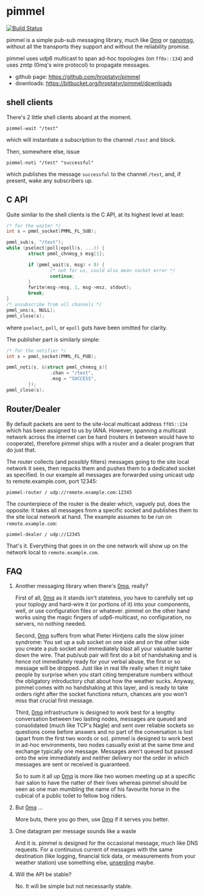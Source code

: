 pimmel
======

[![Build Status](https://secure.travis-ci.org/hroptatyr/pimmel.png?branch=master)](http://travis-ci.org/hroptatyr/pimmel)

pimmel is a simple pub-sub messaging library, much like [0mq][1] or
[nanomsg][2], without all the transports they support and without the
reliability promise.

pimmel uses udp6 multicast to span ad-hoc topologies (on `ff0x::134`)
and uses zmtp (0mq's wire protocol) to propagate messages.

+ github page: <https://github.com/hroptatyr/pimmel>
+ downloads: <https://bitbucket.org/hroptatyr/pimmel/downloads>

shell clients
-------------
There's 2 little shell clients aboard at the moment.

    pimmel-wait "/test"

which will instantiate a subscription to the channel `/test` and block.

Then, somewhere else, issue

    pimmel-noti "/test" "successful"

which publishes the message `successful` to the channel `/test`, and,
if present, wake any subscribers up.

C API
-----
Quite similar to the shell clients is the C API, at its highest level at
least:

```c
/* for the waiter */
int s = pmml_socket(PMML_FL_SUB);

pmml_sub(s, "/test");
while (pselect|poll|epoll(s, ...)) {
        struct pmml_chnmsg_s msg[1];

        if (pmml_wait(s, msg) < 0) {
                /* not for us, could also mean socket error */
                continue;
        }
        fwrite(msg->msg, 1, msg->msz, stdout);
        break;
}
/* unsubscribe from all channels */
pmml_uns(s, NULL);
pmml_close(s);
```

where `pselect`, `poll`, or `epoll` guts have been omitted for clarity.

The publisher part is similarly simple:

```c
/* for the notifier */
int s = pmml_socket(PMML_FL_PUB);

pmml_noti(s, &(struct pmml_chnmsg_s){
                .chan = "/test",
                .msg = "SUCCESS",
        });
pmml_close(s);
```


Router/Dealer
-------------
By default packets are sent to the site-local multicast address
`ff05::134` which has been assigned to us by IANA.  However, spanning a
multicast network across the internet can be hard (routers in between
would have to cooperate), therefore pimmel ships with a router and a
dealer program that do just that.

The router collects (and possibly filters) messages going to the site
local network it sees, then repacks them and pushes them to a dedicated
socket as specified.  In our example all messages are forwarded using
unicast udp to remote.example.com, port 12345:

    pimmel-router / udp://remote.example.com:12345

The counterpiece of the router is the dealer which, vaguely put, does
the opposite: It takes all messages from a specific socket and publishes
them to the site local network at hand.  The example assumes to be run
on `remote.example.com`:

    pimmel-dealer / udp://12345

That's it.  Everything that goes in on the one network will show up on
the network local to `remote.example.com`.


FAQ
---

1. Another messaging library when there's [0mq][1], really?

   First of all, [0mq][1] as it stands isn't stateless, you have to
   carefully set up your toplogy and hard-wire it (or portions of it)
   into your components, well, or use configuration files or whatever.
   pimmel on the other hand works using the magic fingers of
   udp6-multicast, no configuration, no servers, no nothing needed.

   Second, [0mq][1] suffers from what Pieter Hintjens calls the slow
   joiner syndrome: You set up a sub socket on one side and on the other
   side you create a pub socket and immediately blast all your valuable
   banter down the wire.  That pub/sub pair will first do a bit of
   handshaking and is hence not immediately ready for your verbal
   abuse, the first or so message will be dropped.
   Just like in real life really when it might take people by surprise
   when you start citing temperature numbers without the obligatory
   introductory chat about how the weather sucks.  Anyway, pimmel comes
   with no handshaking at this layer, and is ready to take orders right
   after the socket functions return, chances are you won't miss that
   crucial first message.

   Third, [0mq][1] infrastructure is designed to work best for a lengthy
   conversation between two lasting nodes, messages are queued and
   consolidated (much like TCP's Nagle) and sent over reliable sockets
   so questions come before answers and no part of the conversation is
   lost (apart from the first two words or so).  pimmel is designed to
   work best in ad-hoc environments, two nodes casually exist at the
   same time and exchange typically one message.  Messages aren't queued
   but passed onto the wire immediately and neither delivery nor the
   order in which messages are sent or received is guaranteed.

   So to sum it all up [0mq][1] is more like two women meeting up at a
   specific hair salon to have the natter of their lives whereas pimmel
   should be seen as one man mumbling the name of his favourite horse in
   the cubical of a public toilet to fellow bog riders.

2. But [0mq][1] ...

   More buts, there you go then, use [0mq][1] if it serves you better.

3. One datagram per message sounds like a waste

   And it is.  pimmel is designed for the occasional message, much like
   DNS requests.  For a continuous current of messages with the same
   destination (like logging, financial tick data, or measurements from
   your weather station) use something else, [unserding][3] maybe.

4. Will the API be stable?

   No.  It will be simple but not necessarily stable.

  [1]: https://github.com/zeromq/libzmq
  [2]: https://github.com/250bpm/nanomsg
  [3]: https://github.com/hroptatyr/unserding
